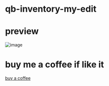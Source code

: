 # qb-inventory-my-edit
# preview
![image](https://github.com/ItzMuri/qb-inventory-my-edit/assets/88394932/6363164a-8676-45ce-8652-328849da475d)
# buy me a coffee if like it 
[buy a coffee](https://www.paypal.com/paypalme/murtazaakbari20)
